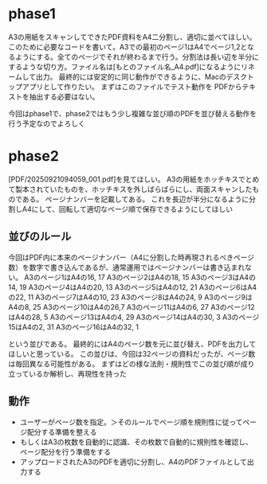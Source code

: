 # phase1

A3の用紙をスキャンしてできたPDF資料をA4二分割し、適切に並べてほしい。このために必要なコードを書いて。A3での最初のページ1はA4でページ1,2となるようにする。全てのページでそれが終わるまで行う。分割法は長い辺を半分にするような切り方。ファイル名は[もとのファイル名_A4.pdf]になるようにリネームして出力。
最終的には安定的に同じ動作ができるように、Macのデスクトップアプリとして作りたい。
まずはこのファイルでテスト動作を
PDFからテキストを抽出する必要はない。

今回はphase1で、phase2ではもう少し複雑な並び順のPDFを並び替える動作を行う予定なのでよろしく

# phase2

[PDF/20250921094059_001.pdf]を見てほしい。
A3の用紙をホッチキスでとめて製本されていたものを、ホッチキスを外しばらばらにし、両面スキャンしたものである。
ページナンバーを記載してある。
これを長辺が半分になるように分割しA4にして、回転して適切なページ順で保存できるようにしてほしい


## 並びのルール
今回はPDF内に本来のページナンバー（A4に分割した時再現されるべきページ数）を数字で書き込んであるが、通常運用ではページナンバーは書き込まれない。
A3のページ1はA4の16, 17
A3のページ2はA4の18, 15
A3のページ3はA4の14, 19
A3のページ4はA4の20, 13
A3のページ5はA4の12, 21
A3のページ6はA4の22, 11
A3のページ7はA4の10, 23
A3のページ8はA4の24, 9
A3のページ9はA4の8, 25
A3のページ10はA4の26,7
A3のページ11はA4の6, 27
A3のページ12はA4の28, 5
A3のページ13はA4の4, 29
A3のページ14はA4の30, 3
A3のページ15はA4の2, 31
A3のページ16はA4の32, 1

という並びである。
最終的にはA4のページ数を元に並び替え、PDFを出力してほしいと思っている。
この並びは、今回は32ページの資料だったが、ページ数は毎回異なる可能性がある。
まずはどの様な法則・規則性でこの並び順が成り立っているか解析し、再現性を持った


## 動作
- ユーザーがページ数を指定。＞そのルールでページ順を規則性に従ってページ配分する準備を整える
- もしくはA3の枚数を自動的に認識、その枚数で自動的に規則性を確認し、ページ配分を行う準備をする
- アップロードされたA3のPDFを適切に分割し、A4のPDFファイルとして出力する


